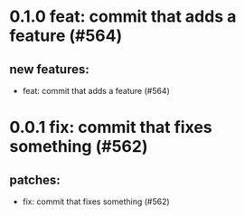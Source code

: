 # 0.1.0 feat: commit that adds a feature (#564)

## new features:
* feat: commit that adds a feature (#564)

# 0.0.1 fix: commit that fixes something (#562)

## patches:
* fix: commit that fixes something (#562)

